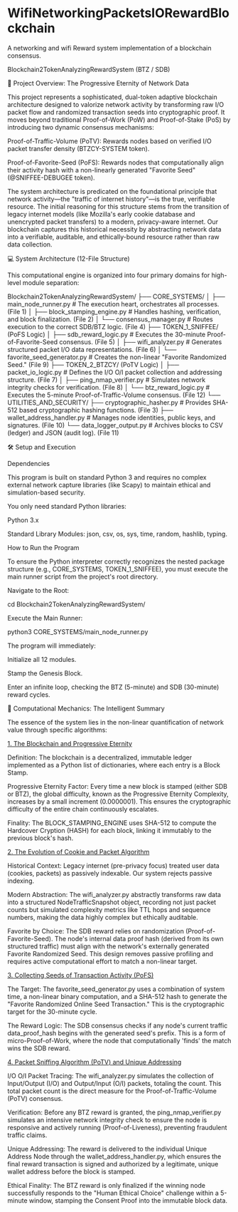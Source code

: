 # WifiNetworkingPacketsIORewardBlockchain
A networking and wifi Reward system implementation of a blockchain consensus.

Blockchain2TokenAnalyzingRewardSystem (BTZ / SDB)

🌌 Project Overview: The Progressive Eternity of Network Data

This project represents a sophisticated, dual-token adaptive blockchain architecture designed to valorize network activity by transforming raw $\text{I/O}$ packet flow and randomized transaction seeds into cryptographic proof. It moves beyond traditional $\text{Proof-of-Work (PoW)}$ and $\text{Proof-of-Stake (PoS)}$ by introducing two dynamic consensus mechanisms:

Proof-of-Traffic-Volume (PoTV): Rewards nodes based on verified $\text{I/O}$ packet transfer density ($\text{BTZCY-SYSTEM}$ token).

Proof-of-Favorite-Seed (PoFS): Rewards nodes that computationally align their activity hash with a non-linearly generated "Favorite Seed" ($\text{@SNIFFEE-DEBUGEE}$ token).

The system architecture is predicated on the foundational principle that network activity—the "traffic of internet history"—is the true, verifiable resource. The initial reasoning for this structure stems from the transition of legacy internet models (like Mozilla's early cookie database and unencrypted packet transfers) to a modern, privacy-aware internet. Our blockchain captures this historical necessity by abstracting network data into a verifiable, auditable, and ethically-bound resource rather than raw data collection.

💻 System Architecture (12-File Structure)

This computational engine is organized into four primary domains for high-level module separation:

Blockchain2TokenAnalyzingRewardSystem/
├── CORE_SYSTEMS/
│   ├── main_node_runner.py          # The execution heart, orchestrates all processes. (File 1)
│   ├── block_stamping_engine.py     # Handles hashing, verification, and block finalization. (File 2)
│   └── consensus_manager.py         # Routes execution to the correct SDB/BTZ logic. (File 4)
├── TOKEN_1_SNIFFEE/ (PoFS Logic)
│   ├── sdb_reward_logic.py          # Executes the 30-minute Proof-of-Favorite-Seed consensus. (File 5)
│   ├── wifi_analyzer.py             # Generates structured packet I/O data representations. (File 6)
│   └── favorite_seed_generator.py   # Creates the non-linear "Favorite Randomized Seed." (File 9)
├── TOKEN_2_BTZCY/ (PoTV Logic)
│   ├── packet_io_logic.py           # Defines the I/O O/I packet collection and addressing structure. (File 7)
│   ├── ping_nmap_verifier.py        # Simulates network integrity checks for verification. (File 8)
│   └── btz_reward_logic.py          # Executes the 5-minute Proof-of-Traffic-Volume consensus. (File 12)
└── UTILITIES_AND_SECURITY/
    ├── cryptographic_hasher.py      # Provides SHA-512 based cryptographic hashing functions. (File 3)
    ├── wallet_address_handler.py    # Manages node identities, public keys, and signatures. (File 10)
    └── data_logger_output.py        # Archives blocks to CSV (ledger) and JSON (audit log). (File 11)


🛠 Setup and Execution

Dependencies

This program is built on standard Python 3 and requires no complex external network capture libraries (like Scapy) to maintain ethical and simulation-based security.

You only need standard Python libraries:

Python 3.x

Standard Library Modules: json, csv, os, sys, time, random, hashlib, typing.

How to Run the Program

To ensure the Python interpreter correctly recognizes the nested package structure (e.g., CORE_SYSTEMS, TOKEN_1_SNIFFEE), you must execute the main runner script from the project's root directory.

Navigate to the Root:

cd Blockchain2TokenAnalyzingRewardSystem/


Execute the Main Runner:

python3 CORE_SYSTEMS/main_node_runner.py


The program will immediately:

Initialize all 12 modules.

Stamp the Genesis Block.

Enter an infinite loop, checking the $\text{BTZ}$ (5-minute) and $\text{SDB}$ (30-minute) reward cycles.

🧠 Computational Mechanics: The Intelligent Summary

The essence of the system lies in the non-linear quantification of network value through specific algorithms:

<u>1. The Blockchain and Progressive Eternity</u>

Definition: The blockchain is a decentralized, immutable ledger implemented as a Python list of dictionaries, where each entry is a Block Stamp.

Progressive Eternity Factor: Every time a new block is stamped (either $\text{SDB}$ or $\text{BTZ}$), the global difficulty, known as the Progressive Eternity Complexity, increases by a small increment ($\text{0.0000001}$). This ensures the cryptographic difficulty of the entire chain continuously escalates.

Finality: The $\text{BLOCK\_STAMPING\_ENGINE}$ uses $\text{SHA-512}$ to compute the Hardcover Cryption ($\text{HASH}$) for each block, linking it immutably to the previous block's hash.

<u>2. The Evolution of Cookie and Packet Algorithm</u>

Historical Context: Legacy internet (pre-privacy focus) treated user data (cookies, packets) as passively indexable. Our system rejects passive indexing.

Modern Abstraction: The $\text{wifi\_analyzer.py}$ abstractly transforms raw data into a structured NodeTrafficSnapshot object, recording not just packet counts but simulated complexity metrics like $\text{TTL}$ hops and sequence numbers, making the data highly complex but ethically auditable.

Favorite by Choice: The $\text{SDB}$ reward relies on randomization ($\text{Proof-of-Favorite-Seed}$). The node's internal data proof hash (derived from its own structured traffic) must align with the network's externally generated Favorite Randomized Seed. This design removes passive profiling and requires active computational effort to match a non-linear target.

<u>3. Collecting Seeds of Transaction Activity ($\text{PoFS}$)</u>

The Target: The $\text{favorite\_seed\_generator.py}$ uses a combination of system time, a non-linear binary computation, and a $\text{SHA-512}$ hash to generate the "Favorite Randomized Online Seed Transaction." This is the cryptographic target for the 30-minute cycle.

The Reward Logic: The $\text{SDB}$ consensus checks if any node's current traffic $\text{data\_proof\_hash}$ begins with the generated seed's prefix. This is a form of micro-Proof-of-Work, where the node that computationally 'finds' the match wins the $\text{SDB}$ reward.

<u>4. Packet Sniffing Algorithm ($\text{PoTV}$) and Unique Addressing</u>

I/O O/I Packet Tracing: The $\text{wifi\_analyzer.py}$ simulates the collection of Input/Output (I/O) and Output/Input (O/I) packets, totaling the count. This total packet count is the direct measure for the $\text{Proof-of-Traffic-Volume (PoTV)}$ consensus.

Verification: Before any $\text{BTZ}$ reward is granted, the $\text{ping\_nmap\_verifier.py}$ simulates an intensive network integrity check to ensure the node is responsive and actively running ($\text{Proof-of-Liveness}$), preventing fraudulent traffic claims.

Unique Addressing: The reward is delivered to the individual Unique Address Node through the $\text{wallet\_address\_handler.py}$, which ensures the final reward transaction is signed and authorized by a legitimate, unique wallet address before the block is stamped.

Ethical Finality: The $\text{BTZ}$ reward is only finalized if the winning node successfully responds to the "Human Ethical Choice" challenge within a 5-minute window, stamping the Consent Proof into the immutable block data.
